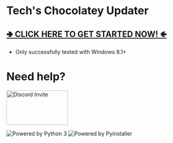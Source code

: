 # Tech's Chocolatey Updater

## [🢂 CLICK HERE TO GET STARTED NOW! 🢀](https://github.com/Technetium1/ChocolateyUpdate/releases/latest/download/ChocolateyUpdate.exe)
* Only successfully tested with Windows 8.1+

# Need help?
[<img src="https://discordapp.com/assets/e4923594e694a21542a489471ecffa50.svg" width="160" height="90" alt="Discord Invite" title="Join Discord">](https://discord.gg/ZvtBPBK)

![Powered by Python 3](https://images-na.ssl-images-amazon.com/images/I/51UQmrmjMXL.png "Powered by Python 3")
![Powered by Pyinstaller](http://www.pyinstaller.org/_downloads/2b2cb23f41ed4b166c2ef8af0f1eb12c/pyinstaller-draft1c-header-trans.png "Powered by Pyinstaller")

